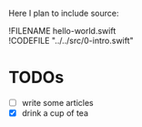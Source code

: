 Here I plan to include source:

!FILENAME hello-world.swift  
!CODEFILE "../../src/0-intro.swift"

# TODOs
- [ ] write some articles
- [x] drink a cup of tea